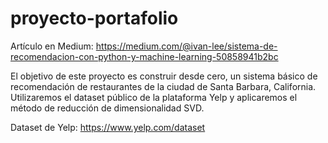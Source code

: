 # proyecto-portafolio

Artículo en Medium: https://medium.com/@ivan-lee/sistema-de-recomendacion-con-python-y-machine-learning-50858941b2bc 

El objetivo de este proyecto es construir desde cero, un sistema básico de recomendación de restaurantes de la ciudad de Santa Barbara, California. Utilizaremos el dataset público de la plataforma Yelp y aplicaremos el método de reducción de dimensionalidad SVD.


Dataset de Yelp: https://www.yelp.com/dataset 